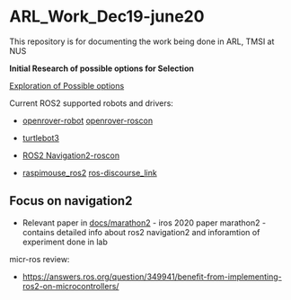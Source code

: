 # ARL_Work_Dec19-june20
This repository is for documenting the work being done in ARL, TMSI at NUS 

**Initial Research of possible options for Selection**

[Exploration of Possible options](https://docs.google.com/document/d/1Z6GkgNgpiFIfLRe-8RetaW7kjxMaU38mpCtlduAZcow/edit)

Current ROS2 supported robots and drivers:

- [openrover-robot](https://github.com/RoverRobotics/openrover-ros2) [openrover-roscon](https://roscon.ros.org/2019/talks/roscon2019_migrating_to_ros_2.pdf)

- [turtlebot3](http://emanual.robotis.com/docs/en/platform/turtlebot3/ros2_setup/#pc-setup)

- [ROS2 Navigation2-roscon](https://roscon.ros.org/2019/talks/roscon2019_navigation2_overview_final.pdf)

- [raspimouse_ros2](https://github.com/youtalk/raspimouse_ros2) [ros-discourse_link](https://discourse.ros.org/t/yet-another-ros-2-navigation-robot-raspberry-pi-mouse/10670)

Focus on navigation2 
- 
- Relevant paper in [docs/marathon2](https://github.com/pankhurivanjani/ARL_Work_Dec19-june20/blob/master/doc/marathon-ros2.pdf) - iros 2020 paper marathon2 - contains detailed info about ros2 navigation2 and inforamtion of experiment done in lab

micr-ros review:

- https://answers.ros.org/question/349941/benefit-from-implementing-ros2-on-microcontrollers/


